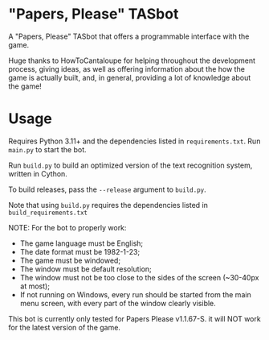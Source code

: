 # "Papers, Please" TASbot
A "Papers, Please" TASbot that offers a programmable interface with the game.

Huge thanks to HowToCantaloupe for helping throughout the development process, giving ideas, as well as offering information about the how the game is actually built, and, in general, providing a lot of knowledge about the game!

# Usage
Requires Python 3.11+ and the dependencies listed in `requirements.txt`. Run `main.py` to start the bot.

Run `build.py` to build an optimized version of the text recognition system, written in Cython. 

To build releases, pass the `--release` argument to `build.py`.

Note that using `build.py` requires the dependencies listed in `build_requirements.txt`

NOTE: For the bot to properly work:
- The game language must be English;
- The date format must be 1982-1-23;
- The game must be windowed;
- The window must be default resolution;
- The window must not be too close to the sides of the screen (~30-40px at most);
- If not running on Windows, every run should be started from the main menu screen, with every part of the window clearly visible.

This bot is currently only tested for Papers Please v1.1.67-S. it will NOT work for the latest version of the game.